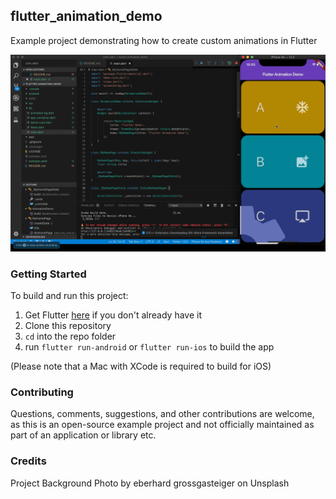 ## flutter_animation_demo
Example project demonstrating how to create custom animations in Flutter

![](preview.gif)

### Getting Started
To build and run this project:

1. Get Flutter [here](https://flutter.dev) if you don't already have it
2. Clone this repository
3. `cd` into the repo folder
4. run `flutter run-android` or `flutter run-ios` to build the app

(Please note that a Mac with XCode is required to build for iOS)

### Contributing
Questions, comments, suggestions, and other contributions are welcome, as this is an open-source example project and not officially maintained as part of an application or library etc. 

### Credits
Project Background Photo by eberhard grossgasteiger on Unsplash
